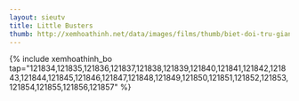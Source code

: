 ```yaml
---
layout: sieutv
title: Little Busters
thumb: http://xemhoathinh.net/data/images/films/thumb/biet-doi-tru-gian-little-busters-2007.jpg
---
```

{% include xemhoathinh_bo tap="121834,121835,121836,121837,121838,121839,121840,121841,121842,121843,121844,121845,121846,121847,121848,121849,121850,121851,121852,121853,121854,121855,121856,121857" %} 
